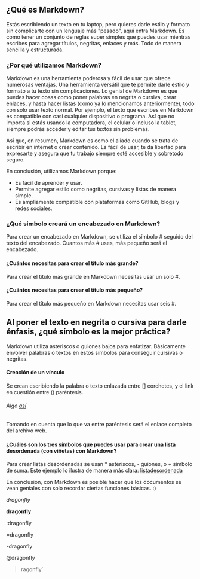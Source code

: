## ¿Qué es Markdown?

Estás escribiendo un texto en tu laptop, pero quieres darle estilo y formato sin complicarte con un lenguaje más "pesado", aquí entra Markdown. Es como tener un conjunto de reglas super simples que puedes usar mientras escribes para agregar títulos, negritas, enlaces y más. Todo de manera sencilla y estructurada.

### ¿Por qué utilizamos Markdown?
Markdown es una herramienta poderosa y fácil de usar que ofrece numerosas ventajas. Una herramienta versátil que te permite darle estilo y formato a tu texto sin complicaciones. Lo genial de Markdown es que puedes hacer cosas como poner palabras en negrita o cursiva, crear enlaces, y hasta hacer listas (como ya lo mencionamos anteriormente), todo con solo usar texto normal. Por ejemplo, el texto que escribes en Markdown es compatible con casi cualquier dispositivo o programa. Así que no importa si estás usando la computadora, el celular o incluso la tablet, siempre podrás acceder y editar tus textos sin problemas.

Así que, en resumen, Markdown es como el aliado cuando se trata de escribir en internet o crear contenido. Es fácil de usar, te da libertad para expresarte y asegura que tu trabajo siempre esté accesible y sobretodo seguro.

En conclusión, utilizamos Markdown porque:
- Es fácil de aprender y usar.
- Permite agregar estilo como negritas, cursivas y listas de manera simple.
- Es ampliamente compatible con plataformas como GitHub, blogs y redes sociales.

### ¿Qué simbolo creará un encabezado en Markdown?
Para crear un encabezado en Markdown, se utiliza el símbolo # seguido del texto del encabezado. Cuantos más # uses, más pequeño será el encabezado. 
#### ¿Cuántos necesitas para crear el título más grande?
Para crear el título más grande en Markdown necesitas usar un solo #.
#### ¿Cuántos necesitas para crear el título más pequeño?
Para crear el título más pequeño en Markdown necesitas usar seis #.

## Al poner el texto en negrita o cursiva para darle énfasis, ¿qué símbolo es la mejor práctica?
Markdown utiliza asteriscos o guiones bajos para enfatizar.
Básicamente envolver palabras o textos en estos símbolos para conseguir cursivas o negritas. 

#### Creación de un vínculo
Se crean escribiendo la palabra o texto enlazada entre [] corchetes, y el link en cuestión entre () paréntesis.

###### Algo [así](https://learn.microsoft.com/es-es/contribute/content/media/how-to-write-links/bookmark-link.png)
Tomando en cuenta que lo que va entre paréntesis será el enlace completo del archivo web.

#### ¿Cuáles son los tres símbolos que puedes usar para crear una lista desordenada (con viñetas) con Markdown?

Para crear listas desordenadas se usan * asteriscos, - guiones, o + símbolo de suma.
Este ejemplo lo ilustra de manera más clara: [listadesordenada](https://geekland.eu/wp-content/uploads/2019/04/listas-desordenadas.png)

En conclusión, con Markdown es posible hacer que los documentos se vean geniales con solo recordar ciertas funciones básicas. :)



*dragonfly*

**dragonfly**

:dragonfly

=dragonfly

-dragonfly

@dragonfly

>ragonfly`

   
